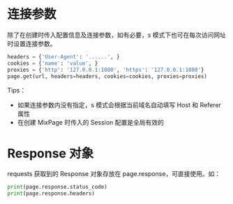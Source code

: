# 连接参数

除了在创建时传入配置信息及连接参数，如有必要，s 模式下也可在每次访问网址时设置连接参数。

```python
headers = {'User-Agent': '......', }
cookies = {'name': 'value', }
proxies = {'http': '127.0.0.1:1080', 'https': '127.0.0.1:1080'}
page.get(url, headers=headers, cookies=cookies, proxies=proxies)
```

Tips：

- 如果连接参数内没有指定，s 模式会根据当前域名自动填写 Host 和 Referer 属性
- 在创建 MixPage 时传入的 Session 配置是全局有效的

# Response 对象

requests 获取到的 Response 对象存放在 page.response，可直接使用。如：

```python
print(page.response.status_code)
print(page.response.headers)
```
